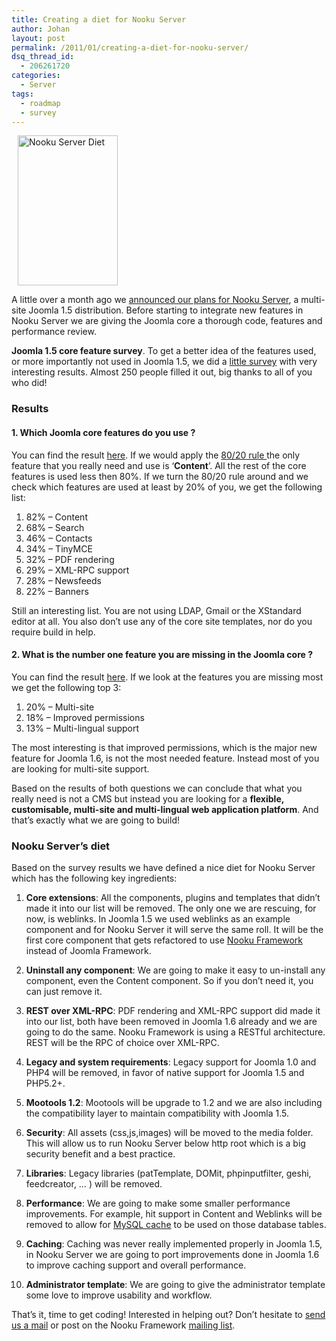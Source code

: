 ```yaml
---
title: Creating a diet for Nooku Server
author: Johan
layout: post
permalink: /2011/01/creating-a-diet-for-nooku-server/
dsq_thread_id:
  - 206261720
categories:
  - Server
tags:
  - roadmap
  - survey
---
```

[<img class="alignright" style="margin-left: 10px; margin-right: 10px;" src="http://farm6.static.flickr.com/5247/5342270399_f6c6f84d3e_m.jpg" alt="Nooku Server Diet" width="160" height="240" />][1]

A little over a month ago we [announced our plans for Nooku Server][2], a multi-site Joomla 1.5 distribution. Before starting to integrate new features in Nooku Server we are giving the Joomla core a thorough code, features and performance review.

**Joomla 1.5 core feature survey**. To get a better idea of the features used, or more importantly not used in Joomla 1.5, we did a [little survey][3] with very interesting results. Almost 250 people filled it out, big thanks to all of you who did!

### Results

#### 1. Which Joomla core features do you use ?

You can find the result [here][4]. If we would apply the [80/20 rule ][5] the only feature that you really need and use is ‘**Content**’. All the rest of the core features is used less then 80%. If we turn the 80/20 rule around and we check which features are used at least by 20% of you, we get the following list:

1.  82% &#8211; Content
2.  68% &#8211; Search
3.  46% &#8211; Contacts
4.  34% &#8211; TinyMCE
5.  32% &#8211; PDF rendering
6.  29% &#8211; XML-RPC support
7.  28% &#8211; Newsfeeds
8.  22% &#8211; Banners

Still an interesting list. You are not using LDAP, Gmail or the XStandard editor at all. You also don’t use any of the core site templates, nor do you require build in help.

#### 2. What is the number one feature you are missing in the Joomla core ?

You can find the result [here][6]. If we look at the features you are missing most we get the following top 3:

1.  20% &#8211; Multi-site
2.  18% &#8211; Improved permissions
3.  13% &#8211; Multi-lingual support

The most interesting is that improved permissions, which is the major new feature for Joomla 1.6, is not the most needed feature. Instead most of you are looking for multi-site support.

Based on the results of both questions we can conclude that what you really need is not a CMS but instead you are looking for a **flexible, customisable, multi-site and multi-lingual web application platform**. And that’s exactly what we are going to build!

<!--more-->

### Nooku Server’s diet

Based on the survey results we have defined a nice diet for Nooku Server which has the following key ingredients:

1. **Core extensions**: All the components, plugins and templates that didn’t made it into our list will be removed. The only one we are rescuing, for now, is weblinks. In Joomla 1.5 we used weblinks as an example component and for Nooku Server it will serve the same roll. It will be the first core component that gets refactored to use [Nooku Framework][7] instead of Joomla Framework.

2. **Uninstall any component**: We are going to make it easy to un-install any component, even the Content component. So if you don’t need it, you can just remove it.

3. **REST over XML-RPC**: PDF rendering and XML-RPC support did made it into our list, both have been removed in Joomla 1.6 already and we are going to do the same. Nooku Framework is using a RESTful architecture. REST will be the RPC of choice over XML-RPC.

4. **Legacy and system requirements**: Legacy support for Joomla 1.0 and PHP4 will be removed, in favor of native support for Joomla 1.5 and PHP5.2+.

5. **Mootools 1.2**: Mootools will be upgrade to 1.2 and we are also including the compatibility layer to maintain compatibility with Joomla 1.5.

6. **Security**: All assets (css,js,images) will be moved to the media folder. This will allow us to run Nooku Server below http root which is a big security benefit and a best practice.

7. **Libraries**: Legacy libraries (patTemplate, DOMit, phpinputfilter, geshi, feedcreator, … ) will be removed.

8. **Performance**: We are going to make some smaller performance improvements. For example, hit support in Content and Weblinks will be removed to allow for [MySQL cache][8] to be used on those database tables.

9. **Caching**: Caching was never really implemented properly in Joomla 1.5, in Nooku Server we are going to port improvements done in Joomla 1.6 to improve caching support and overall performance.

10. **Administrator template**: We are going to give the administrator template some love to improve usability and workflow.

That’s it, time to get coding! Interested in helping out? Don’t hesitate to [send us a mail][9] or post on the Nooku Framework [mailing list][10].

 [1]: http://www.flickr.com/photos/nooku/5342270399/ "Nooku Server Diet by Nooku, on Flickr"
 [2]: http://blog.nooku.org/2010/12/nooku-server-joomla-on-steroids/
 [3]: http://blog.nooku.org/2010/12/putting-nooku-server-on-a-diet/
 [4]: https://joomlatools.wufoo.com/reports/nooku-server-features-to-remove/
 [5]: http://en.wikipedia.org/wiki/Pareto_principle
 [6]: https://joomlatools.wufoo.com/reports/nooku-server-features-to-add/
 [7]: http://www.nooku.org/framework.html
 [8]: http://blog.nooku.org/2010/12/mysql-query-cache/
 [9]: http://www.nooku.org/about/contact.html
 [10]: http://groups.google.com/group/nooku-framework